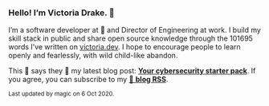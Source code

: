 ### Hello! I’m Victoria Drake. 👋

I’m a software developer at 💜 and Director of Engineering at work. I build my skill stack in public and share open source knowledge through the 101695 words I’ve written on [victoria.dev](https://victoria.dev). I hope to encourage people to learn openly and fearlessly, with wild child-like abandon.

This 🌮 says they 🙌 my latest blog post: **[Your cybersecurity starter pack](https://victoria.dev/blog/your-cybersecurity-starter-pack/)**. If you agree, you can subscribe to my [📡 **blog RSS**](https://victoria.dev/index.xml).

<sub>Last updated by magic on 6 Oct 2020.</sub>
